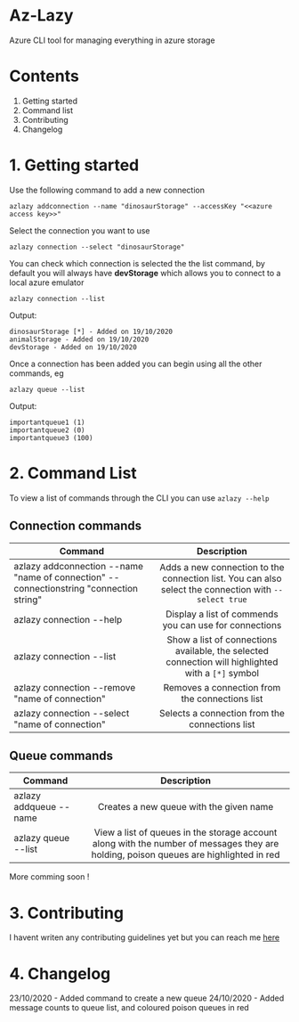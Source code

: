 # Az-Lazy
Azure CLI tool for managing everything in azure storage

# Contents

1. Getting started
2. Command list
3. Contributing
4. Changelog

# 1. Getting started

Use the following command to add a new connection

`azlazy addconnection --name "dinosaurStorage" --accessKey "<<azure access key>>"`

Select the connection you want to use

`azlazy connection --select "dinosaurStorage"`

You can check which connection is selected the the list command, by default you will always have **devStorage** which allows you to connect to a local azure emulator

`azlazy connection --list`

Output:

```
dinosaurStorage [*] - Added on 19/10/2020
animalStorage - Added on 19/10/2020
devStorage - Added on 19/10/2020
```

Once a connection has been added you can begin using all the other commands, eg

`azlazy queue --list`

Output:

```
importantqueue1 (1)
importantqueue2 (0)
importantqueue3 (100)
```

# 2. Command List

To view a list of commands through the CLI you can use `azlazy --help`

## Connection commands

| Command   |      Description      |
|----------|:-------------:|
| azlazy addconnection --name "name of connection" --connectionstring "connection string" |  Adds a new connection to the connection list. You can also select the connection with `--select true` |
| azlazy connection --help | Display a list of commends you can use for connections   |
| azlazy connection --list | Show a list of connections available, the selected connection will highlighted with a `[*]` symbol |
| azlazy connection --remove "name of connection" | Removes a connection from the connections list |
| azlazy connection --select "name of connection" | Selects a connection from the connections list |

## Queue commands

| Command   |      Description      |
|----------|:-------------:|
| azlazy addqueue --name |  Creates a new queue with the given name |
| azlazy queue --list |  View a list of queues in the storage account along with the number of messages they are holding, poison queues are highlighted in red |

More comming soon !

# 3. Contributing

I havent writen any contributing guidelines yet but you can reach me [here](https://www.faesel.com/contact) 

# 4. Changelog

23/10/2020 - Added command to create a new queue
24/10/2020 - Added message counts to queue list, and coloured poison queues in red